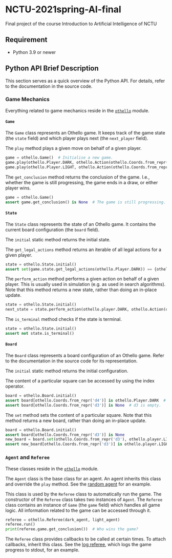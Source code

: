 # NCTU-2021spring-AI-final
Final project of the course Introduction to Artificial Intelligence of NCTU

## Requirement

- Python 3.9 or newer

## Python API Brief Description

This section serves as a quick overview of the Python API.
For details, refer to the documentation in the source code.

### Game Mechanics

Everything related to game mechanics reside in the [`othello`](othello.py) module.

#### `Game`

The `Game` class represents an Othello game.
It keeps track of the game state (the `state` field) and which player plays next (the `next_player` field).

The `play` method plays a given move on behalf of a given player.

```python
game = othello.Game()  # Initialise a new game.
game.play(othello.Player.DARK, othello.Action(othello.Coords.from_repr('d3')))  # Dark plays d3.
game.play(othello.Player.LIGHT, othello.Action(othello.Coords.from_repr('c5')))  # Light plays c5.
```

The `get_conclusion` method returns the conclusion of the game.
I.e., whether the game is still progressing, the game ends in a draw, or either player wins.

```python
game = othello.Game()
assert game.get_conclusion() is None  # The game is still progressing.
```

#### `State`

The `State` class represents the state of an Othello game.
It contains the current board configuration (the `board` field).

The `initial` static method returns the initial state.

The `get_legal_actions` method returns an iterable of all legal actions for a given player.

```python
state = othello.State.initial()
assert set(game.state.get_legal_actions(othello.Player.DARK)) == {othello.Action(othello.Coords.from_repr(a)) for a in ('d3', 'c4', 'f5', 'e6')}
```

The `perform_action` method performs a given action on behalf of a given player.
This is usually used in simulation (e.g. as used in search algorithms).
Note that this method returns a new state, rather than doing an in-place update.

```python
state = othello.State.initial()
next_state = state.perform_action(othello.player.DARK, othello.Action(othello.Coords.from_repr('d3')))  # Dark plays d3.
```

The `is_terminal` method checks if the state is terminal.

```python
state = othello.State.initial()
assert not state.is_terminal()
```

#### `Board`

The `Board` class represents a board configuration of an Othello game.
Refer to the documentation in the source code for its representation.

The `initial` static method returns the initial configuration.

The content of a particular square can be accessed by using the index operator.

```python
board = othello.Board.initial()
assert board[othello.Coords.from_repr('d4')] is othello.Player.DARK  # d4 has a dark piece.
assert board[othello.Coords.from_repr('d3')] is None  # d3 is empty.
```

The `set` method sets the content of a particular square.
Note that this method returns a new board, rather than doing an in-place update.

```python
board = othello.Board.initial()
assert board[othello.Coords.from_repr('d3')] is None
new_board = board.set(othello.Coords.from_repr('d3'), othello.player.LIGHT)
assert new_board[othello.Coords.from_repr('d3')] is othello.player.LIGHT
```

### `Agent` and `Referee`

These classes reside in the [`othello`](othello.py) module.

The `Agent` class is the base class for an agent. An agent inherits this class and override the `play` method.
See the [random agent](random_agent.py) for an example.

This class is used by the `Referee` class to automatically run the game.
The constructor of the `Referee` class takes two instances of `Agent`.
The `Referee` class contains an instance of `Game` (the `game` field) which handles all game logic.
All information related to the game can be accessed through it.

```python
referee = othello.Referee(dark_agent, light_agent)
referee.run()
print(referee.game.get_conclusion())  # Who wins the game?
```

The `Referee` class provides callbacks to be called at certain times. To attach callbacks, inherit this class.
See the [log referee](log_referee.py), which logs the game progress to stdout, for an example.

